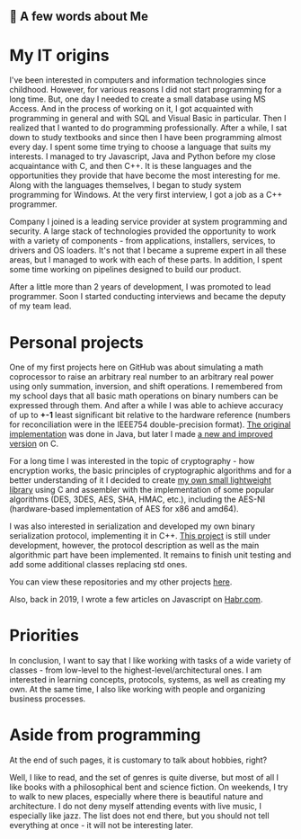 ## 🚀 A few words about Me

# My IT origins

I've been interested in computers and information technologies since childhood. However, for various reasons I did not start programming for a long time. But, one day I needed to create a small database using MS Access. And in the process of working on it, I got acquainted with programming in general and with SQL and Visual Basic in particular. Then I realized that I wanted to do programming professionally. After a while, I sat down to study textbooks and since then I have been programming almost every day. I spent some time trying to choose a language that suits my interests. I managed to try Javascript, Java and Python before my close acquaintance with C, and then C++. It is these languages and the opportunities they provide that have become the most interesting for me. Along with the languages themselves, I began to study system programming for Windows. At the very first interview, I got a job as a C++ programmer.

Company I joined is a leading service provider at system programming and security. A large stack of technologies provided the opportunity to work with a variety of components - from applications, installers, services, to drivers and OS loaders. It's not that I became a supreme expert in all these areas, but I managed to work with each of these parts. In addition, I spent some time working on pipelines designed to build our product.

After a little more than 2 years of development, I was promoted to lead programmer. Soon I started conducting interviews and became the deputy of my team lead.

# Personal projects

One of my first projects here on GitHub was about simulating a math coprocessor to raise an arbitrary real number to an arbitrary real power using only summation, inversion, and shift operations. I remembered from my school days that all basic math operations on binary numbers can be expressed through them. And after a while I was able to achieve accuracy of up to **+-1** least significant bit relative to the hardware reference (numbers for reconciliation were in the IEEE754 double-precision format). [The original implementation](https://github.com/AndreyGS/MinimalMath) was done in Java, but later I made [a new and improved version](https://github.com/AndreyGS/CMinimalMath) on C.

For a long time I was interested in the topic of cryptography - how encryption works, the basic principles of cryptographic algorithms and for a better understanding of it I decided to create [my own small lightweight library](https://github.com/AndreyGS/CryptoLib) using C and assembler with the implementation of some popular algorithms (DES, 3DES, AES, SHA, HMAC, etc.), including the AES-NI (hardware-based implementation of AES for x86 and amd64).

I was also interested in serialization and developed my own binary serialization protocol, implementing it in C++. [This project](https://github.com/AndreyGS/common_serialization) is still under development, however, the protocol description as well as the main algorithmic part have been implemented. It remains to finish unit testing and add some additional classes replacing std ones.

You can view these repositories and my other projects [here](https://github.com/AndreyGS). 

Also, back in 2019, I wrote a few articles on Javascript on [Habr.com](https://habr.com/ru/users/ukbpyh/publications/articles).

# Priorities

In conclusion, I want to say that I like working with tasks of a wide variety of classes - from low-level to the highest-level/architectural ones. I am interested in learning concepts, protocols, systems, as well as creating my own. At the same time, I also like working with people and organizing business processes.

# Aside from programming

At the end of such pages, it is customary to talk about hobbies, right?

Well, I like to read, and the set of genres is quite diverse, but most of all I like books with a philosophical bent and science fiction. On weekends, I try to walk to new places, especially where there is beautiful nature and architecture. I do not deny myself attending events with live music, I especially like jazz. The list does not end there, but you should not tell everything at once - it will not be interesting later.
